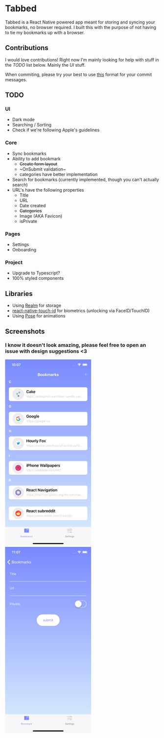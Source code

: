 # Tabbed

Tabbed is a React Native powered app meant for storing and syncing your bookmarks, no browser required. I built this with the purpose of not having to tie my bookmarks up with a browser.

## Contributions

I would love contributions! Right now I'm mainly looking for help with stuff in the _TODO_ list below. Mainly the _UI_ stuff.

When commiting, please try your best to use [this](http://karma-runner.github.io/2.0/dev/git-commit-msg.html) format for your commit messages.

## TODO

### UI

* Dark mode
* Searching / Sorting
* Check if we're following Apple's guidelines

### Core

* Sync bookmarks
* Ability to add bookmark
  * ~~Create form layout~~
  * ~OnSubmit validation~
  * categories have better implementation
* Search for bookmarks (currently implemented, though you can't actually search)
* URL's have the following properties
  * Title
  * URL
  * Date created
  * ~~Categories~~
  * Image (AKA Favicon)
  * isPrivate

### Pages

* Settings
* Onboarding

### Project

* Upgrade to Typescript?
* 100% styled components

## Libraries

* Using [Realm](https://realm.io/docs/javascript/latest/) for storage
* [react-native-touch-id](https://github.com/naoufal/react-native-touch-id) for biometrics (unlocking via FaceID/TouchID)
* Using [Pose](https://popmotion.io/pose/) for animations

## Screenshots

### I know it doesn't look amazing, please feel free to open an issue with design suggestions <3

<img src="./screenshots/SS1.png" alt="Tabbed homescreen" width=281 height=609/>
<img src="./screenshots/SS2.png" alt="Tabbed add bookmark form" width=281 height=609/>
